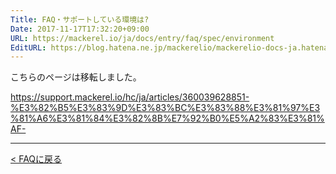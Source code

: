 ```yaml
---
Title: FAQ・サポートしている環境は?
Date: 2017-11-17T17:32:20+09:00
URL: https://mackerel.io/ja/docs/entry/faq/spec/environment
EditURL: https://blog.hatena.ne.jp/mackerelio/mackerelio-docs-ja.hatenablog.mackerel.io/atom/entry/8599973812318609401
---
```


こちらのページは移転しました。

https://support.mackerel.io/hc/ja/articles/360039628851-%E3%82%B5%E3%83%9D%E3%83%BC%E3%83%88%E3%81%97%E3%81%A6%E3%81%84%E3%82%8B%E7%92%B0%E5%A2%83%E3%81%AF-

---

[< FAQに戻る](https://mackerel.io/ja/docs/entry/faq)
